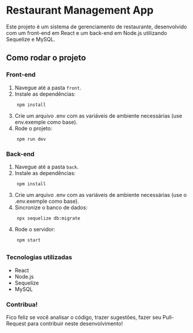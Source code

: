 # Restaurant Management App
Este projeto é um sistema de gerenciamento de restaurante, desenvolvido com um front-end em React e um back-end em Node.js utilizando Sequelize e MySQL.

## Como rodar o projeto

### Front-end

1. Navegue até a pasta `front`.
2. Instale as dependências:
```
    npm install
```
3. Crie um arquivo .env com as variáveis de ambiente necessárias (use env.exemple como base).
4. Rode o projeto:
```
    npm run dev
```

### Back-end

1. Navegue até a pasta `back`.
2. Instale as dependências:
```
    npm install
```
3. Crie um arquivo .env com as variáveis de ambiente necessárias (use o .env.exemple como base).
3. Sincronize o banco de dados:
```
    npx sequelize db:migrate
```
4. Rode o servidor:
```
    npm start
```
##

### Tecnologias utilizadas
- React
- Node.js
- Sequelize
- MySQL


### **Contribua!**

Fico feliz se você analisar o código, trazer sugestões, fazer seu Pull-Request para contribuir neste desenvolvimento!
